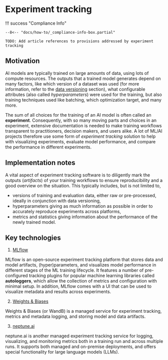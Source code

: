 # Experiment tracking

!!! success "Compliance Info"

    --8<-- "docs/how-to/_compliance-info-box.partial"

    TODO: Add article references to provisions addressed by experiment tracking

## Motivation

AI models are typically trained on large amounts of data, using lots of compute resources.
The outputs that a trained model generates depend on many factors, like which version of a dataset was used (for more information, refer to the [data versioning](data-versioning.md) section),
what configurable attributes (also called _hyperparameters_) were used for the training, but also training techniques used like batching, which optimization target, and many more.

The sum of all choices for the training of an AI model is often called an **experiment**.
Consequently, with so many moving parts and choices in an experiment, extensive documentation is needed to make training workflows transparent to practitioners, decision makers, and users alike.
A lot of ML/AI projects therefore use some form of _experiment tracking_ solution to help with visualizing experiments, evaluate model performance, and compare the performance in different experiments.

## Implementation notes

A vital aspect of experiment tracking software is to diligently mark the outputs (_artifacts_) of your training workflows to ensure reproducibility and a good overview on the situation.
This typically includes, but is not limited to,

-   versions of training and evaluation data, either raw or pre-processed, ideally in conjunction with data versioning,
-   hyperparameters giving as much information as possible in order to accurately reproduce experiments across platforms,
-   metrics and statistics giving information about the performance of the newly trained model.

## Key technologies

1. [MLflow](https://mlflow.org/)

MLflow is an open-source experiment tracking platform that stores data and model artifacts, (hyper)parameters, and visualizes model performance in different stages of the ML training lifecycle.
It features a number of pre-configured tracking plugins for popular machine learning libraries called **autologgers**, which allow the collection of metrics and configuration with minimal setup.
In addition, MLflow comes with a UI that can be used to visualize metadata and results across experiments.

2. [Weights & Biases](https://wandb.ai/)

Weights & Biases (or WandB) is a managed service for experiment tracking, metrics and metadata logging, and storing model and data artifacts.

3. [neptune.ai](https://neptune.ai)

neptune.ai is another managed experiment tracking service for logging, visualizing, and monitoring metrics both in a training run and across multiple runs.
It supports both managed and on-premise deployments, and offers special functionality for large language models (LLMs).
